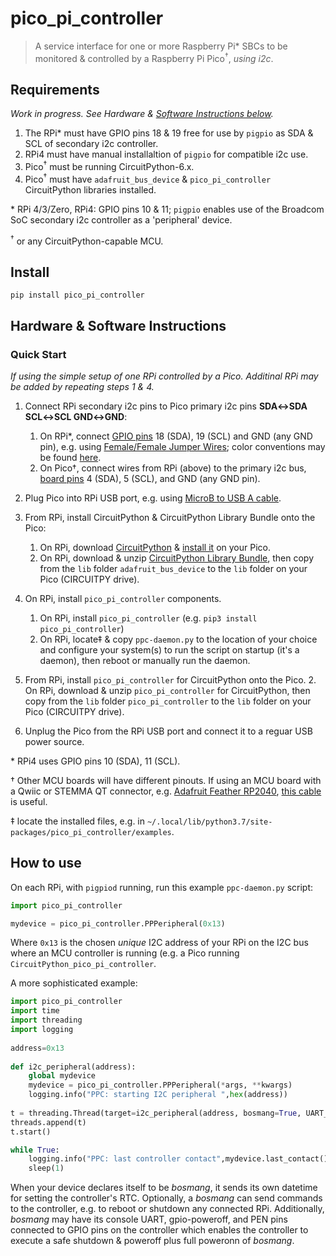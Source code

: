 # pico_pi_controller
> A service interface for one or more Raspberry Pi\* SBCs to be monitored & controlled by a Raspberry Pi Pico<sup>†</sup>, *using i2c*.


## Requirements


*Work in progress.* *See Hardware & [Software Instructions below](#Hardware-&-Software-Instructions).*

1. The RPi\* must have GPIO pins 18 & 19 free for use by `pigpio` as SDA & SCL of secondary i2c controller.
2. RPi4 must have manual installaltion of `pigpio` for compatible i2c use.
3. Pico<sup>†</sup> must be running CircuitPython-6.x.
4. Pico<sup>†</sup> must have `adafruit_bus_device` & `pico_pi_controller` CircuitPython libraries installed.

\* RPi 4/3/Zero, RPi4: GPIO pins 10 & 11; `pigpio` enables use of the Broadcom SoC secondary i2c controller as a 'peripheral' device.

<sup>†</sup> or any CircuitPython-capable MCU.

## Install

`pip install pico_pi_controller`

## Hardware & Software Instructions

### Quick Start

*If using the simple setup of one RPi controlled by a Pico. Additinal RPi may be added by repeating steps 1 & 4.*
1. Connect RPi secondary i2c pins to Pico primary i2c pins **SDA↔SDA  SCL↔SCL  GND↔GND**:
   1. On RPi\*, connect [GPIO pins](https://pinout.xyz/) 18 (SDA), 19 (SCL) and GND (any GND pin), e.g. using [Female/Female Jumper Wires](https://www.adafruit.com/product/1951); color conventions may be found [here](https://learn.adafruit.com/introducing-adafruit-stemma-qt/technical-specs).
   2. On Pico†, connect wires from RPi (above) to the primary i2c bus, [board pins](https://learn.adafruit.com/getting-started-with-raspberry-pi-pico-circuitpython/pinouts) 4 (SDA), 5 (SCL), and GND (any GND pin).
   
2. Plug Pico into RPi USB port, e.g. using [MicroB to USB A cable](https://www.adafruit.com/product/898).

3. From RPi, install CircuitPython & CircuitPython Library Bundle onto the Pico:
    1. On RPi, download [CircuitPython](https://circuitpython.org/downloads) & [install it](https://learn.adafruit.com/welcome-to-circuitpython/installing-circuitpython) on your Pico.
    2. On RPi, download & unzip [CircuitPython Library Bundle](https://circuitpython.org/libraries), then copy from the `lib` folder `adafruit_bus_device` to the `lib` folder on your Pico (CIRCUITPY drive).
    
4. On RPi, install `pico_pi_controller` components.
    1. On RPi, install `pico_pi_controller` (e.g. `pip3 install pico_pi_controller`)
    2. On RPi, locate‡ & copy `ppc-daemon.py` to the location of your choice and configure your system(s) to run the script on startup (it's a daemon), then reboot or manually run the daemon.
5. From RPi, install `pico_pi_controller` for CircuitPython onto the Pico.
    2. On RPi, download & unzip `pico_pi_controller` for CircuitPython, then copy from the `lib` folder `pico_pi_controller` to the `lib` folder on your Pico (CIRCUITPY drive).
6. Unplug the Pico from the RPi USB port and connect it to a reguar USB power source.

\* RPi4 uses GPIO pins 10 (SDA), 11 (SCL).

† Other MCU boards will have different pinouts. If using an MCU board with a Qwiic or STEMMA QT connector, e.g. [Adafruit Feather RP2040](https://www.adafruit.com/product/4884), [this cable](https://www.adafruit.com/product/4397) is useful.

‡ locate the installed files, e.g. in `~/.local/lib/python3.7/site-packages/pico_pi_controller/examples`.


## How to use

On each RPi, with `pigpiod` running, run this example `ppc-daemon.py` script:

```python
import pico_pi_controller

mydevice = pico_pi_controller.PPPeripheral(0x13)
```

Where `0x13` is the chosen *unique* I2C address of your RPi on the I2C bus where an MCU controller is running (e.g. a Pico running `CircuitPython_pico_pi_controller`.

A more sophisticated example:

```python
import pico_pi_controller
import time
import threading
import logging
    
address=0x13
    
def i2c_peripheral(address):
    global mydevice
    mydevice = pico_pi_controller.PPPeripheral(*args, **kwargs)
    logging.info("PPC: starting I2C peripheral ",hex(address))
    
t = threading.Thread(target=i2c_peripheral(address, bosmang=True, UART_TX=8, UART_RX=9, PWR=10, PEN=11)
threads.append(t)
t.start()

while True:
    logging.info("PPC: last controller contact",mydevice.last_contact(),"seconds ago.")
    sleep(1)
```

When your device declares itself to be *bosmang*, it sends its own datetime for setting the controller's RTC. Optionally, a *bosmang* can send commands to the controller, e.g. to reboot or shutdown any connected RPi. Additionally, *bosmang* may have its console UART, gpio-poweroff, and PEN pins connected to GPIO pins on the controller which enables the controller to execute a safe shutdown & poweroff plus full poweronn of *bosmang*.
